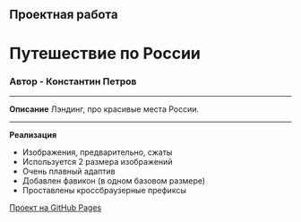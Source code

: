 ## Проектная работа
# Путешествие по России

### Автор - Константин Петров

---

**Описание**
Лэндинг, про красивые места России.

---

**Реализация**

- Изображения, предварительно, сжаты
- Используется 2 размера изображений
- Очень плавный адаптив
- Добавлен фавикон (в одном базовом размере)
- Проставлены кроссбраузерные префиксы

[Проект на GitHub Pages](https://konstantinpetrov5.github.io/russian-travel/)

